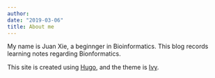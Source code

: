 ```yaml
---
author: 
date: "2019-03-06"
title: About me
---
```


My name is Juan Xie, a beginnger in Bioinformatics. This blog records learning notes regarding Bionformatics.

This site is created using [Hugo](https://gohugo.io/), and the theme is [Ivy](https://github.com/dmulholland/ivy).